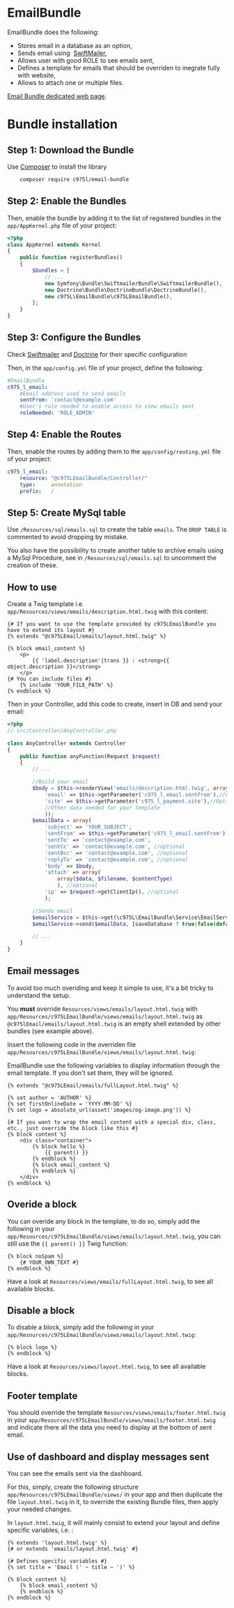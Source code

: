 EmailBundle
===========

EmailBundle does the following:

- Stores email in a database as an option,
- Sends email using  [SwiftMailer](https://github.com/symfony/swiftmailer-bundle),
- Allows user with good ROLE to see emails sent,
- Defines a template for emails that should be overriden to inegrate fully with website,
- Allows to attach one or multiple files.

[Email Bundle dedicated web page](https://975l.com/en/pages/email-bundle).

Bundle installation
===================

Step 1: Download the Bundle
---------------------------
Use [Composer](https://getcomposer.org) to install the library
```bash
    composer require c975l/email-bundle
```

Step 2: Enable the Bundles
--------------------------
Then, enable the bundle by adding it to the list of registered bundles in the `app/AppKernel.php` file of your project:

```php
<?php
class AppKernel extends Kernel
{
    public function registerBundles()
    {
        $bundles = [
            // ...
            new Symfony\Bundle\SwiftmailerBundle\SwiftmailerBundle(),
            new Doctrine\Bundle\DoctrineBundle\DoctrineBundle(),
            new c975L\EmailBundle\c975LEmailBundle(),
        ];
    }
}
```

Step 3: Configure the Bundles
-----------------------------
Check [Swiftmailer](https://github.com/symfony/swiftmailer-bundle) and [Doctrine](https://github.com/doctrine/DoctrineBundle) for their specific configuration

Then, in the `app/config.yml` file of your project, define the following:

```yml
#EmailBundle
c975_l_email:
    #Email address used to send emails
    sentFrom: 'contact@example.com'
    #User's role needed to enable access to view emails sent
    roleNeeded: 'ROLE_ADMIN'
```

Step 4: Enable the Routes
-------------------------
Then, enable the routes by adding them to the `app/config/routing.yml` file of your project:

```yml
c975_l_email:
    resource: "@c975LEmailBundle/Controller/"
    type:     annotation
    prefix:   /
```

Step 5: Create MySql table
--------------------------
Use `/Resources/sql/emails.sql` to create the table `emails`. The `DROP TABLE` is commented to avoid dropping by mistake.

You also have the possibility to create another table to archive emails using a MySql Procedure, see in `/Resources/sql/emails.sql` to uncomment the creation of these.

How to use
----------
Create a Twig template i.e. `app/Resources/views/emails/description.html.twig` with this content:

```twig
{# If you want to use the template provided by c975LEmailBundle you have to extend its layout #}
{% extends "@c975LEmail/emails/layout.html.twig" %}

{% block email_content %}
    <p>
        {{ 'label.description'|trans }} : <strong>{{ object.description }}</strong>
    </p>
{# You can include files #}
    {% include 'YOUR_FILE_PATH' %}
{% endblock %}
```

Then in your Controller, add this code to create, insert in DB and send your email:
```php
<?php
// src/Controller/AnyController.php

class AnyController extends Controller
{
    public function anyFunction(Request $request)
    {
        // ...

        //Build your email
        $body = $this->renderView('emails/description.html.twig', array(
            'email' => $this->getParameter('c975_l_email.sentFrom'),//Optional but used to display information in the template
            'site' => $this->getParameter('c975_l_payment.site'),//Optional but used to display information in the template
            //Other data needed for your template
            ));
        $emailData = array(
            'subject' => 'YOUR_SUBJECT',
            'sentFrom' => $this->getParameter('c975_l_email.sentFrom'),
            'sentTo' => 'contact@example.com',
            'sentCc' => 'contact@example.com', //optional
            'sentBcc' => 'contact@example.com', //optional
            'replyTo' => 'contact@example.com', //optional
            'body' => $body,
            'attach' => array(
                array($data, $filename, $contentType)
                ), //optional
            'ip' => $request->getClientIp(), //optional
            );

        //Sends email
        $emailService = $this->get(\c975L\EmailBundle\Service\EmailService::class);
        $emailService->send($emailData, [saveDatabase ? true|false(default)]);

        // ...
    }
}
```

Email messages
--------------
To avoid too much overiding and keep it simple to use, it's a bit tricky to understand the setup.

You **must** override `Resources/views/emails/layout.html.twig` with `app/Resources/c975LEmailBundle/views/emails/layout.html.twig` as `@c975lEmail/emails/layout.html.twig` is an empty shell extended by other bundles (see example above).

Insert the following code in the overriden file `app/Resources/c975LEmailBundle/views/emails/layout.html.twig`:

EmailBundle use the following variables to display information through the email template. If you don't set them, they will be ignored.
```twig
{% extends "@c975LEmail/emails/fullLayout.html.twig" %}

{% set author = 'AUTHOR' %}
{% set firstOnlineDate = 'YYYY-MM-DD' %}
{% set logo = absolute_url(asset('images/og-image.png')) %}

{# If you want to wrap the email content with a special div, class, etc., just override the block like this #}
{% block content %}
    <div class="container">
        {% block hello %}
            {{ parent() }}
        {% endblock %}
        {% block email_content %}
        {% endblock %}
    </div>
{% endblock %}
```

Overide a block
---------------
You can overide any block in the template, to do so, simply add the following in your `app/Resources/c975LEmailBundle/views/emails/layout.html.twig`, you can still use the `{{ parent() }}` Twig function:
```twig
{% block noSpam %}
    {# YOUR_OWN_TEXT #}
{% endblock %}
```
Have a look at `Resources/views/emails/fullLayout.html.twig`, to see all available blocks.

Disable a block
---------------
To disable a block, simply add the following in your `app/Resources/c975LEmailBundle/views/emails/layout.html.twig`:
```twig
{% block logo %}
{% endblock %}
```
Have a look at `Resources/views/layout.html.twig`, to see all available blocks.

Footer template
---------------
You should override the template `Resources/views/emails/footer.html.twig` in your `app/Resources/c975LEmailBundle/views/emails/footer.html.twig` and indicate there all the data you need to display at the bottom of sent email.

Use of dashboard and display messages sent
------------------------------------------
You can see the emails sent via the dashboard.

For this, simply, create the following structure `app/Resources/c975LEmailBundle/views/` in your app and then duplicate the file `layout.html.twig` in it, to override the existing Bundle files, then apply your needed changes.

In `layout.html.twig`, it will mainly consist to extend your layout and define specific variables, i.e. :
```twig
{% extends 'layout.html.twig' %}
{# or extends 'emails/layout.html.twig' #}

{# Defines specific variables #}
{% set title = 'Email (' ~ title ~ ')' %}

{% block content %}
    {% block email_content %}
    {% endblock %}
{% endblock %}
```
